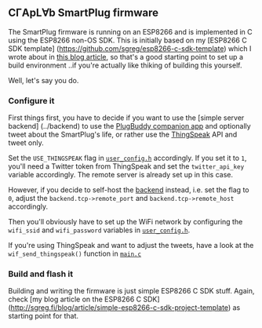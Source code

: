 ## C&#x0413;ApL&#x2200;b SmartPlug firmware

The SmartPlug firmware is running on an ESP8266 and is implemented in C using
the ESP8266 non-OS SDK. This is initially based on my [ESP8266 C SDK template]
(https://github.com/sgreg/esp8266-c-sdk-template) which I wrote about in
[this blog article](http://sgreg.fi/blog/article/simple-esp8266-c-sdk-project-template),
so that's a good starting point to set up a build environment ..if you're
actually like thiking of building this yourself.

Well, let's say you do.

### Configure it

First things first, you have to decide if you want to use the [simple server backend]
(../backend) to use the [PlugBuddy companion app](../PlugBuddy) and optionally
tweet about the SmartPlug's life, or rather use the [ThingSpeak](https://thingspeak.com/)
API and tweet only.

Set the `USE_THINGSPEAK` flag in [`user_config.h`](user/user_config.h)
accordingly. If you set it to `1`, you'll need a Twitter token from ThingSpeak
and set the `twitter_api_key` variable accordingly. The remote server is
already set up in this case.

However, if you decide to self-host the [backend](../backend/) instead, i.e.
set the flag to `0`, adjust the `backend.tcp->remote_port` and
`backend.tcp->remote_host` accordingly.


Then you'll obviously have to set up the WiFi network by configuring the
`wifi_ssid` and `wifi_password` variables in
[`user_config.h`](user/user_config.h).

If you're using ThingSpeak and want to adjust the tweets, have a look at the
`wif_send_thingspeak()` function in [`main.c`](user/main.c)


### Build and flash it

Building and writing the firmware is just simple ESP8266 C SDK stuff.
Again, check
[my blog article on the ESP8266 C SDK]
(http://sgreg.fi/blog/article/simple-esp8266-c-sdk-project-template)
as starting point for that.

